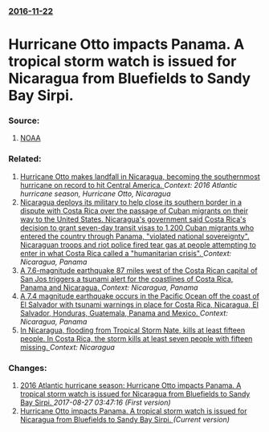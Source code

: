 ### [2016-11-22](/news/2016/11/22/index.md)

# Hurricane Otto impacts Panama. A tropical storm watch is issued for Nicaragua from Bluefields to Sandy Bay Sirpi. 




### Source:

1. [NOAA](http://www.nhc.noaa.gov/text/refresh/MIATCPAT1+shtml/222046.shtml)

### Related:

1. [Hurricane Otto makes landfall in Nicaragua, becoming the southernmost hurricane on record to hit Central America. ](/news/2016/11/24/hurricane-otto-makes-landfall-in-nicaragua-becoming-the-southernmost-hurricane-on-record-to-hit-central-america.md) _Context: 2016 Atlantic hurricane season, Hurricane Otto, Nicaragua_
2. [Nicaragua deploys its military to help close its southern border in a dispute with Costa Rica over the passage of Cuban migrants on their way to the United States. Nicaragua's government said Costa Rica's decision to grant seven-day transit visas to 1,200 Cuban migrants who entered the country through Panama, "violated national sovereignty". Nicaraguan troops and riot police fired tear gas at people attempting to enter in what Costa Rica called a "humanitarian crisis". ](/news/2015/11/16/nicaragua-deploys-its-military-to-help-close-its-southern-border-in-a-dispute-with-costa-rica-over-the-passage-of-cuban-migrants-on-their-wa.md) _Context: Nicaragua, Panama_
3. [A 7.6-magnitude earthquake 87 miles west of the Costa Rican capital of San Jos triggers a tsunami alert for the coastlines of Costa Rica, Panama and Nicaragua. ](/news/2012/09/5/a-7-6-magnitude-earthquake-87-miles-west-of-the-costa-rican-capital-of-san-jose-triggers-a-tsunami-alert-for-the-coastlines-of-costa-rica-p.md) _Context: Nicaragua, Panama_
4. [A 7.4 magnitude earthquake occurs in the Pacific Ocean off the coast of El Salvador with tsunami warnings in place for Costa Rica, Nicaragua, El Salvador, Honduras, Guatemala, Panama and Mexico. ](/news/2012/08/26/a-7-4-magnitude-earthquake-occurs-in-the-pacific-ocean-off-the-coast-of-el-salvador-with-tsunami-warnings-in-place-for-costa-rica-nicaragua.md) _Context: Nicaragua, Panama_
5. [In Nicaragua, flooding from Tropical Storm Nate, kills at least fifteen people. In Costa Rica, the storm kills at least seven people with fifteen missing. ](/news/2017/10/5/in-nicaragua-flooding-from-tropical-storm-nate-kills-at-least-fifteen-people-in-costa-rica-the-storm-kills-at-least-seven-people-with-fi.md) _Context: Nicaragua_

### Changes:

1. [2016 Atlantic hurricane season: Hurricane Otto impacts Panama. A tropical storm watch is issued for Nicaragua from Bluefields to Sandy Bay Sirpi. ](/news/2016/11/22/2016-atlantic-hurricane-season-hurricane-otto-impacts-panama-a-tropical-storm-watch-is-issued-for-nicaragua-from-bluefields-to-sandy-bay-s.md) _2017-08-27 03:47:16 (First version)_
1. [Hurricane Otto impacts Panama. A tropical storm watch is issued for Nicaragua from Bluefields to Sandy Bay Sirpi. ](/news/2016/11/22/hurricane-otto-impacts-panama-a-tropical-storm-watch-is-issued-for-nicaragua-from-bluefields-to-sandy-bay-sirpi.md) _(Current version)_
